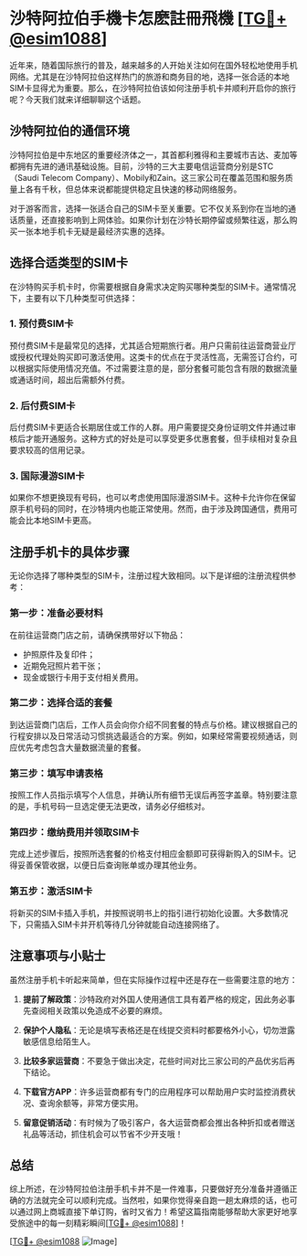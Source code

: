 # 沙特阿拉伯手機卡怎麽註冊飛機 [[TG💪+ @esim1088](https://t.me/s/esim1088)]

近年来，随着国际旅行的普及，越来越多的人开始关注如何在国外轻松地使用手机网络。尤其是在沙特阿拉伯这样热门的旅游和商务目的地，选择一张合适的本地SIM卡显得尤为重要。那么，在沙特阿拉伯该如何注册手机卡并顺利开启你的旅行呢？今天我们就来详细聊聊这个话题。

## 沙特阿拉伯的通信环境

沙特阿拉伯是中东地区的重要经济体之一，其首都利雅得和主要城市吉达、麦加等都拥有先进的通讯基础设施。目前，沙特的三大主要电信运营商分别是STC（Saudi Telecom Company）、Mobily和Zain。这三家公司在覆盖范围和服务质量上各有千秋，但总体来说都能提供稳定且快速的移动网络服务。

对于游客而言，选择一张适合自己的SIM卡至关重要。它不仅关系到你在当地的通话质量，还直接影响到上网体验。如果你计划在沙特长期停留或频繁往返，那么购买一张本地手机卡无疑是最经济实惠的选择。

## 选择合适类型的SIM卡

在沙特购买手机卡时，你需要根据自身需求决定购买哪种类型的SIM卡。通常情况下，主要有以下几种类型可供选择：

### 1. 预付费SIM卡
预付费SIM卡是最常见的选择，尤其适合短期旅行者。用户只需前往运营商营业厅或授权代理处购买即可激活使用。这类卡的优点在于灵活性高，无需签订合约，可以根据实际使用情况充值。不过需要注意的是，部分套餐可能包含有限的数据流量或通话时间，超出后需额外付费。

### 2. 后付费SIM卡
后付费SIM卡更适合长期居住或工作的人群。用户需要提交身份证明文件并通过审核后才能开通服务。这种方式的好处是可以享受更多优惠套餐，但手续相对复杂且要求较高的信用记录。

### 3. 国际漫游SIM卡
如果你不想更换现有号码，也可以考虑使用国际漫游SIM卡。这种卡允许你在保留原手机号码的同时，在沙特境内也能正常使用。然而，由于涉及跨国通信，费用可能会比本地SIM卡更高。

## 注册手机卡的具体步骤

无论你选择了哪种类型的SIM卡，注册过程大致相同。以下是详细的注册流程供参考：

### 第一步：准备必要材料
在前往运营商门店之前，请确保携带好以下物品：
- 护照原件及复印件；
- 近期免冠照片若干张；
- 现金或银行卡用于支付相关费用。

### 第二步：选择合适的套餐
到达运营商门店后，工作人员会向你介绍不同套餐的特点与价格。建议根据自己的行程安排以及日常活动习惯挑选最适合的方案。例如，如果经常需要视频通话，则应优先考虑包含大量数据流量的套餐。

### 第三步：填写申请表格
按照工作人员指示填写个人信息，并确认所有细节无误后再签字盖章。特别要注意的是，手机号码一旦选定便无法更改，请务必仔细核对。

### 第四步：缴纳费用并领取SIM卡
完成上述步骤后，按照所选套餐的价格支付相应金额即可获得新购入的SIM卡。记得妥善保管收据，以便日后查询账单或办理其他业务。

### 第五步：激活SIM卡
将新买的SIM卡插入手机，并按照说明书上的指引进行初始化设置。大多数情况下，只需插入SIM卡并开机等待几分钟就能自动连接网络了。

## 注意事项与小贴士

虽然注册手机卡听起来简单，但在实际操作过程中还是存在一些需要注意的地方：

1. **提前了解政策**：沙特政府对外国人使用通信工具有着严格的规定，因此务必事先查阅相关政策以免造成不必要的麻烦。
   
2. **保护个人隐私**：无论是填写表格还是在线提交资料时都要格外小心，切勿泄露敏感信息给陌生人。

3. **比较多家运营商**：不要急于做出决定，花些时间对比三家公司的产品优劣后再下结论。

4. **下载官方APP**：许多运营商都有专门的应用程序可以帮助用户实时监控消费状况、查询余额等，非常方便实用。

5. **留意促销活动**：有时候为了吸引客户，各大运营商都会推出各种折扣或者赠送礼品等活动，抓住机会可以节省不少开支哦！

## 总结

综上所述，在沙特阿拉伯注册手机卡并不是一件难事，只要做好充分准备并遵循正确的方法就完全可以顺利完成。当然啦，如果你觉得亲自跑一趟太麻烦的话，也可以通过网上商城直接下单订购，省时又省力！希望这篇指南能够帮助大家更好地享受旅途中的每一刻精彩瞬间[[TG💪+ @esim1088](https://t.me/s/esim1088)]！

[[TG💪+ @esim1088](https://t.me/s/esim1088) ![Image](https://i.postimg.cc/4NQfJmqS/Snipaste-2025-05-13-00-14-12.png)]